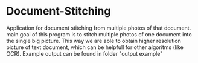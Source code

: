 # Document-Stitching
Application for document stitching from multiple photos of that document.
main goal of this program is to stitch multiple photos of one document into the single big picture. This way we are able to obtain higher resolution picture of text document, which can be helpfull for other algoritms (like OCR). Example output can be found in folder "output example"
